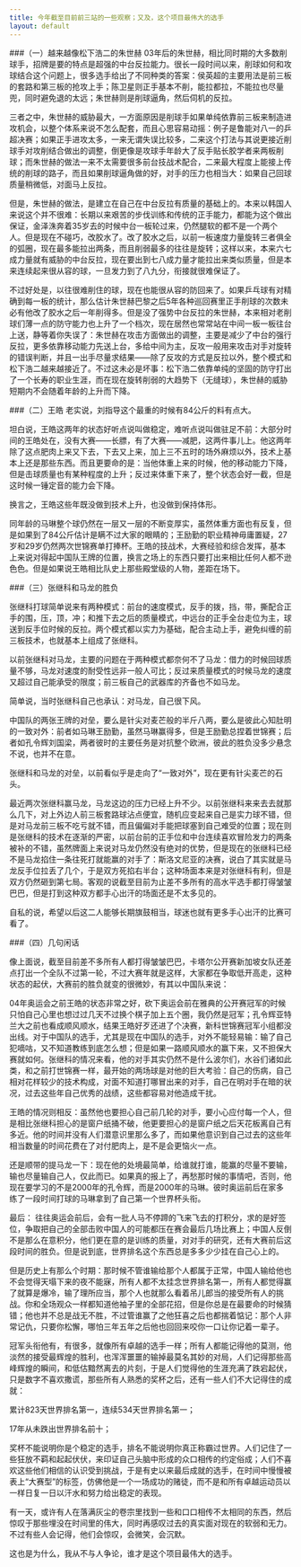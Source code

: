 ```yaml
---
title: 今年截至目前前三站的一些观察；又及，这个项目最伟大的选手
layout: default
---
```


###（一）越来越像松下浩二的朱世赫
03年后的朱世赫，相比同时期的大多数削球手，招牌是要的特点是超强的中台反拉能力。很长一段时间以来，削球如何和攻球结合这个问题上，很多选手给出了不同种类的答案：侯英超的主要用法是前三板的套路和第三板的抢攻上手；陈卫星则正手基本不削，能拉都拉，不能拉也尽量兜，同时避免退的太远；朱世赫则是削球逼角，然后伺机的反拉。

三者之中，朱世赫的威胁最大，一方面原因是削球手如果单纯依靠前三板来制造进攻机会，以整个体系来说不怎么配套，而且心思容易动摇：例子是鲁能对八一的乒超决赛；如果正手进攻太多，一来无谓失误比较多，二来这个打法与其说更接近削球手对攻削结合做出的调整，倒更像是攻球手年龄大了反手贴长胶学者来两板削球；而朱世赫的做法一来不太需要很多前台技战术配合，二来最大程度上能接上传统的削球的路子，而且如果削球逼角做的好，对手的压力也相当大：如果自己回球质量稍微低，对面马上反拉。

但是，朱世赫的做法，是建立在自己在中台反拉有质量的基础上的。本来以韩国人来说这个并不很难：长期以来艰苦的步伐训练和传统的正手能力，都能为这个做出保证，金泽洙奔着35岁去的时候中台一板轮过来，仍然腿软的都不是一个两个人。但是现在不碰巧，改胶水了。改了胶水之后，以前一板速度力量旋转三者俱全的弧圈，现在最多能拉出两条，而且削弱最多的往往是旋转；这样以来，本来六七成力量就有威胁的中台反拉，现在要出到七八成力量才能拉出来类似质量，但是本来连续起来很从容的球，一旦发力到了八九分，衔接就很难保证了。

不过好处是，以往很难削住的球，现在也能很从容的防回来了。如果乒乓球有对精确到每一板的统计，那么估计朱世赫巴黎之后5年各种巡回赛里正手削球的次数未必有他改了胶水之后一年削得多。但是没了强势中台反拉的朱世赫，本来相对老削球们薄一点的防守能力也上升了一个档次，现在居然也常常站在中间一板一板往台上送，静等着你失误了：朱世赫在攻击方面做出的调整，主要是减少了中台的强行反拉，更多依靠移动能力先送上台，多给中间为主，反攻一般用来攻击对手对旋转的错误判断，并且一出手尽量求结果——除了反攻的方式是反拉以外，整个模式和松下浩二越来越接近了。不过这未必是坏事：松下浩二依靠单纯的坚固的防守打出了一个长寿的职业生涯，而在现在旋转削弱的大趋势下（无缝球），朱世赫的威胁短期内不会随着年龄的上升而下降。

###（二）王皓
老实说，刘指导这个最重的时候有84公斤的料有点大。

坦白说，王皓这两年的状态好听点说叫做稳定，难听点说叫做驻足不前：大部分时间的王皓处在，没有大赛——长膘，有了大赛——减肥，这两件事儿上。他这两年除了这点肥肉上来又下去，下去又上来，加上三不五时的场外麻烦以外，技术上基本上还是那些东西。而且更要命的是：当他体重上来的时候，他的移动能力下降，但是击球质量也有某种程度的上升；反过来体重下来了，整个状态会好一截，但是这时候一锤定音的能力会下降。

换言之，王皓这些年既没做到技术上升，也没做到保持体形。

同年龄的马琳整个球仍然在一层又一层的不断变厚实，虽然体重方面也有反复，但是如果到了84公斤估计是瞒不过大家的眼睛的；王励勤的职业精神毋庸置疑，27岁和29岁仍然两次世锦赛单打捧杯。王皓的技战术，大赛经验和综合发挥，基本上来说对得起中国队王牌的位置，换言之场上的东西只要打出来相比任何人都不逊色色。但是如果说王皓相比队史上那些殿堂级的人物，差距在场下。


###（三）张继科和马龙的胜负

张继科打球简单说来有两种模式：前台的速度模式，反手的拨，挡，带，撕配合正手的围，压，顶，冲；和推下去之后的质量模式，中远台的正手全台走位为主，球送到反手位时候的反拉。两个模式都以实力为基础，配合主动上手，避免纠缠的前三板技术，也就基本上组成了张继科。

以前张继科对马龙，主要的问题在于两种模式都奈何不了马龙：借力的时候回球质量不够，马龙对速度的耐受性远非一般人可比；反过来质量模式的时候马龙的速度又超过自己能承受的限度；前三板自己的武器库的齐备也不如马龙。

简单说，当时张继科自己也承认：对马龙，自己很下风。

中国队的两张王牌的对垒，要么是针尖对麦芒般的半斤八两，要么是彼此心知肚明的一致对外：前者如马琳王励勤，虽然马琳赢得多，但是王励勤总捏着世锦赛；后者如孔令辉刘国梁，两者彼时的主要任务是对抗整个欧洲，彼此的胜负没多少悬念不说，也并不在意。

张继科和马龙的对垒，以前看似乎是走向了“一致对外”，现在更有针尖麦芒的石头。

最近两次张继科赢马龙，马龙这边的压力已经上升不少。以前张继科来来去去就那么几下，对上外边人前三板套路球沾点便宜，随机应变起来自己是实力球不错，但是对马龙前三板不吃亏就不错，而且偏偏对手能把球塞到自己难受的位置；现在则是张继科的技术在逐渐的严密，以前台前的正手位和中台连续喜欢冒险发力的两条被补的不错，虽然牌面上来说对马龙仍然没有绝对的优势，但是现在的张继科已经不是马龙掐住一条往死打就能赢的对手了：斯洛文尼亚的决赛，说白了其实就是马龙反手位拉丢了几个，于是双方死掐右半台；这种场面本来是对张继科有利，但是双方仍然砸到第七局。客观的说截至目前为止差不多所有的高水平选手都打得皱皱巴巴，但是打到这种双方都手心出汗的场面还是不太多见的。

自私的说，希望以后这二人能够长期旗鼓相当，球迷也就有更多手心出汗的比赛可看了。

###（四）几句闲话

像上面说，截至目前差不多所有人都打得皱皱巴巴，卡塔尔公开赛新加坡女队还差点打出一个全队不过第一轮，不过大赛年就是这样，大家都在争取低开高走，这种状态的起伏，大赛前的胜负就变的很微妙，有其以中国队来说：

04年奥运会之前王皓的状态非常之好，砍下奥运会前在雅典的公开赛冠军的时候只怕自己心里也想过过几天不过换个棋子加上五个圈，我仍然是冠军；孔令辉亚特兰大之前也看成顺风顺水，结果王皓好歹还进了个决赛，新科世锦赛冠军小组都没出线。对于中国队的选手，尤其是现在中国队的选手，对外不能轻易输：输了自己犯嘀咕，又不知道教练到底怎么想；但是如果一路顺风顺水的赢下来，又不担保大赛就如何。张继科的情况来看，他的对手其实仍然不是什么波尔们，水谷们诸如此类，和之前打世锦赛一样，最开始的两场球是对他的巨大考验：自己的伤病，自己相对花样较少的技术构成，对面不知道打哪冒出来的对手，自己在明对手在暗的状况，过去这些年自己优秀的战绩，这些都容易对他造成干扰。

王皓的情况则相反：虽然他也要担心自己前几轮的对手，要小心应付每一个人，但是相比张继科担心的是窗户纸捅不破，他更要担心的是窗户纸之后天花板离自己有多近。他的时间并没有人们潜意识里那么多了，而如果他意识到自己过去的这些年相当数量的时间花费在了对付肥肉上，是不是会更恼火一点。

还是顺带的提马龙一下：现在他的处境最简单，给谁就打谁，能赢的尽量不要输，输也尽量输自己人，仅此而已。如果真的报上了，再愁那时候的事情吧，否则，他现在要学习的不是2000年的孔令辉，而是2000年的马琳。彼时奥运前后在家多练了一段时间打球的马琳拿到了自己第一个世界杯头衔。

最后：
往往奥运会前后，会有一批人马不停蹄的飞来飞去的打积分，求的是好签位，争取把自己的全部击败中国人的可能都压在赛会最后几场比赛上；中国人反倒不是那么在意积分，他们更在意的是训练的质量，对对手的研究，还有大赛前后这段时间的胜负。但是说到底，世界排名这个东西总是多多少少挂在自己心上的。

但是历史上有那么个时期：那时候不管谁输给那个人都属于正常，中国人输给他也不会觉得天塌下来的夜不能寐，所有人都不太挂念世界排名第一，所有人都觉得赢了就算是爆冷，输了理所应当，那个人也就那么看着吊儿郎当的接受所有人的挑战。你和全场观众一样都知道他袖子里的全部花招，但是你总是在最要命的时候猜错；他也并不总是战无不胜，不过管谁赢了之他狂喜之后也都揣着惦记：那个人非常记仇，只要你松懈，哪怕三年五年之后他也回回来咬你一口让你记着一辈子。

冠军头衔他有，有很多，就像所有卓越的选手一样；所有人都能记得他的莫测，他淡然的接受最辉煌的胜利，也浑浑噩噩的输掉最莫名其妙的对局，人们记得那些高峰辉煌的瞬间，和低估黯然离去的片刻，于是人们觉得他的生涯充满了跌宕起伏，只是数字不喜欢撒谎，那些所有人熟悉的奖杯之后，还有一些人们不大记得住的成就：

累计823天世界排名第一，连续534天世界排名第一；

17年从未跌出世界排名前十；

奖杯不能说明你是个稳定的选手，排名不能说明你真正称霸过世界。人们记住了一些狂放不羁和起起伏伏，来印证自己头脑中形成的众口相传的约定俗成；人们不喜欢这些他们相信的认识受到挑战，于是有史以来最后成就的选手，在时间中慢慢被表上“大赛型”的标签，仿佛他是一个一场成功的赌徒，而不是和所有卓越运动员以一样日复一日以汗水和努力给出稳定的表现。

有一天，或许有人在落满灰尘的卷宗里找到一些和口口相传不太相同的东西，然后惊叹于那些埋没在时间里的伟大，同时再感叹过去的真实面对现在的软弱和无力。不过有些人会记得，他们会惊叹，会微笑，会沉默。

这也是为什么，我从不与人争论，谁才是这个项目最伟大的选手。